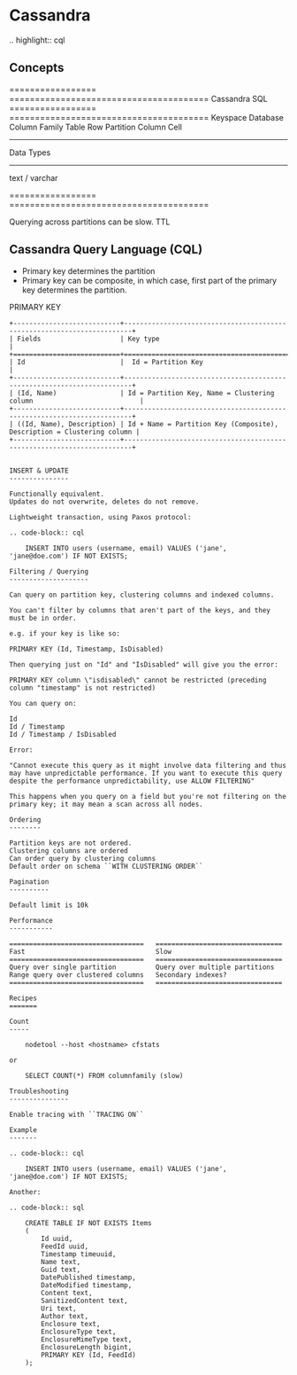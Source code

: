 Cassandra
=========

.. highlight:: cql

Concepts
--------

================= =======================================
Cassandra         SQL
================= =======================================
Keyspace          Database
Column Family     Table
Row               Partition
Column            Cell
----------------- ---------------------------------------
Data Types
----------------- ---------------------------------------
text / varchar

================= =======================================

Querying across partitions can be slow.
TTL


Cassandra Query Language (CQL)
------------------------------

* Primary key determines the partition
* Primary key can be composite, in which case, first part of the primary key determines the partition.


PRIMARY KEY
```````````
+---------------------------+------------------------------------------------------------------------+
| Fields                    | Key type                                                               |
+===========================+========================================================================+
| Id                        |  Id = Partition Key                                                    |
+---------------------------+------------------------------------------------------------------------+
| (Id, Name)                | Id = Partition Key, Name = Clustering column                           |
+---------------------------+------------------------------------------------------------------------+
| ((Id, Name), Description) | Id + Name = Partition Key (Composite), Description = Clustering column |
+---------------------------+------------------------------------------------------------------------+


INSERT & UPDATE
---------------

Functionally equivalent.
Updates do not overwrite, deletes do not remove.

Lightweight transaction, using Paxos protocol:

.. code-block:: cql

    INSERT INTO users (username, email) VALUES ('jane', 'jane@doe.com') IF NOT EXISTS;

Filtering / Querying
--------------------

Can query on partition key, clustering columns and indexed columns.

You can't filter by columns that aren't part of the keys, and they must be in order.

e.g. if your key is like so:

PRIMARY KEY (Id, Timestamp, IsDisabled)

Then querying just on "Id" and "IsDisabled" will give you the error:

PRIMARY KEY column \"isdisabled\" cannot be restricted (preceding column "timestamp" is not restricted)

You can query on:

Id
Id / Timestamp
Id / Timestamp / IsDisabled

Error:

"Cannot execute this query as it might involve data filtering and thus may have unpredictable performance. If you want to execute this query despite the performance unpredictability, use ALLOW FILTERING"

This happens when you query on a field but you're not filtering on the primary key; it may mean a scan across all nodes.

Ordering
--------

Partition keys are not ordered.
Clustering columns are ordered
Can order query by clustering columns
Default order on schema ``WITH CLUSTERING ORDER``

Pagination
----------

Default limit is 10k

Performance
-----------

==================================   ================================
Fast                                 Slow
==================================   ================================
Query over single partition          Query over multiple partitions
Range query over clustered columns   Secondary indexes?
==================================   ================================

Recipes
=======

Count
-----

    nodetool --host <hostname> cfstats

or

    SELECT COUNT(*) FROM columnfamily (slow)

Troubleshooting
---------------

Enable tracing with ``TRACING ON``

Example
-------

.. code-block:: cql

    INSERT INTO users (username, email) VALUES ('jane', 'jane@doe.com') IF NOT EXISTS;

Another:

.. code-block:: sql

    CREATE TABLE IF NOT EXISTS Items
    (
        Id uuid,
        FeedId uuid,
        Timestamp timeuuid,
        Name text,
        Guid text,
        DatePublished timestamp,
        DateModified timestamp,
        Content text,
        SanitizedContent text,
        Uri text,
        Author text,
        Enclosure text,
        EnclosureType text,
        EnclosureMimeType text,
        EnclosureLength bigint,
        PRIMARY KEY (Id, FeedId)
    );
